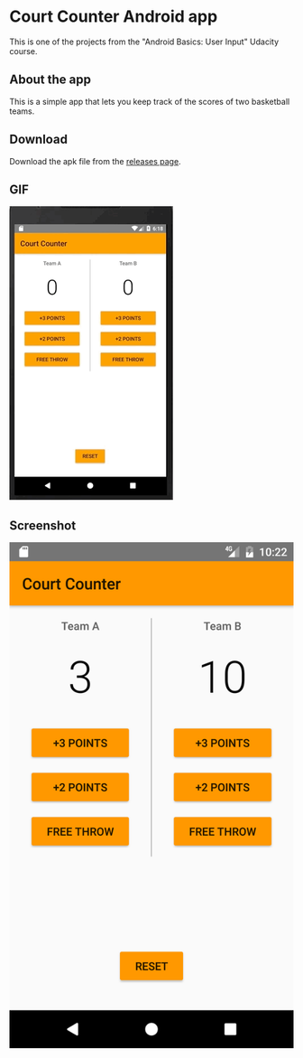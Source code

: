 # Court Counter Android app

This is one of the projects from the "Android Basics: User Input" Udacity course.

## About the app

This is a simple app that lets you keep track of the scores of two basketball teams.

## Download

Download the apk file from the [releases page](https://github.com/kenneth-lau/court-counter-android-app/releases).

## GIF

![Court counter gif](media/court-counter-app.gif)

## Screenshot

![Court Counter](media/court-counter.png)